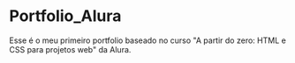 # Portfolio_Alura
Esse é o meu primeiro portfolio baseado no curso "A partir do zero: HTML e CSS para projetos web" da Alura.
